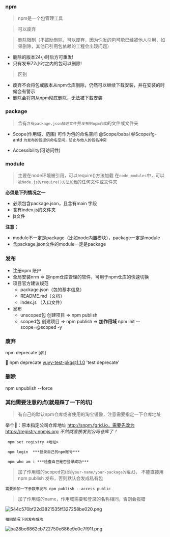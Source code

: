
### npm 
> npm是一个包管理工具

> 可以废弃

> 删除限制（不鼓励删除，可以废弃，因为你发的包可能已经被他人引用，如果删除，其他已引用包依赖的工程会出现问题）
+ 删除的版本24小时后方可重发!
+ 只有发布72小时之内的包可以删除!

> 区别
+ 废弃不会将包或版本从npm仓库删除，仍然可以继续下载安装，并在安装的时候会有警示
+ 删除会将包从npm彻底删除，无法被下载安装

### package
> 含有`含有package.json描述文件`并`发布到npm仓库`的文件或文件夹

+ Scope(作用域、范围)
  可作为包的命名空间
  @Scope/babal
  @Scope/fg-antd
  `为发布的包提供命名空间，防止与他人的包名冲突`
  
+ Accessibility(可访问性)

### module

> 主要在node环境被引用，可以require()方法加载
> 在`node_modules`中，可以`被Node.js的require()方法加载`的任何文件或文件夹

**必须是下列情况之一**
+ 必须包含package.json，且含有main 字段
+ 含有index.js的文件夹
+ js文件

**注意：**
+ module不一定是package（比如node内置模块），package一定是module
+ 含package.json文件的module一定是package

### 发布

+ 注册npm 账户
+ 全局安装nrm => 是npm仓库管理的软件，可用于npm仓库的快速切换
+ 项目官方建议规范
    + package.json（包的基本信息）
    + README.md（文档）
    + index.js （入口文件）
+ 发布 
    + unscoped包
    创建项目 => npm publish
    + scoped包
    创建项目 => npm publish => **加作用域** npm init --scope=@scoped -y

### 废弃
npm deprecate <pkg>[@<version>] <message>

🌰 npm deprecate yuyy-test-pkg@1.1.0 'test deprecate'
    
### 删除

npm unpublish <pkg> --force

### 其他需要注意的点(就是踩了一下的坑)
> 有自己的默认npm仓库或者使用的淘宝镜像，注意需要指定一下仓库地址

举个🌰：原本指定公司仓库地址 http://snpm.fgrid.io，需要先改为https://registry.npmjs.org  *不然就直接发到公司仓库了！*

     npm set registry <地址>

     npm login  ***登录自己的npm账号***

     npm who am i ***检查自己是否登录成功***
 
 > 加了作用域的scoped包(`即@your-name/your-package的格式`)， 不能直接用npm publish 发布，否则默认会发成私有包
 
   
   `需要添加一下参数来发布 npm publish --access public`
   
 > 加了作用域的name，作用域需要和登录的名称相同，否则会报错
 
   ![544c570bf22d3821535ff327258be020.png](evernotecid://8E4A540E-D660-4A81-873B-2A792B2E7694/appyinxiangcom/22507926/ENResource/p6)
  
   
   `相同情况下则发布成功`
   
   ![ba28bc6862cb722750e686e9e0c7f91f.png](evernotecid://8E4A540E-D660-4A81-873B-2A792B2E7694/appyinxiangcom/22507926/ENResource/p5)
   
   
 